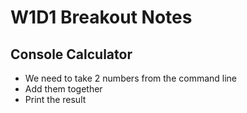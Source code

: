 # W1D1 Breakout Notes

## Console Calculator

- We need to take 2 numbers from the command line
- Add them together
- Print the result
